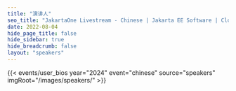 ```yaml
---
title: "演讲人"
seo_title: "JakartaOne Livestream - Chinese | Jakarta EE Software | Cloud Native"
date: 2022-08-04
hide_page_title: false
hide_sidebar: true
hide_breadcrumb: false
layout: "speakers"
---
```


{{< events/user_bios year="2024" event="chinese" source="speakers" imgRoot="/images/speakers/" >}}
